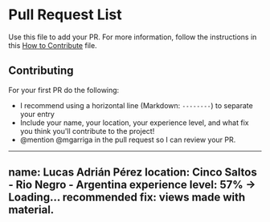 # Pull Request List
Use this file to add your PR.
For more information, follow the instructions in this [How to Contribute](https://github.com/JacksonBates/pair-frontend/blob/master/CONTRIBUTING.md) file.

## Contributing
For your first PR do the following:
+ I recommend using a horizontal line (Markdown: `--------`) to separate your entry
+ Include your name, your location, your experience level, and what fix you think you'll contribute to the project!
+ @mention @mgarriga in the pull request so I can review your PR.

--------------------------------------------------------------------------------
name: Lucas Adrián Pérez
location: Cinco Saltos - Rio Negro - Argentina
experience level: 57% -> Loading...
recommended fix: views made with material.
--------------------------------------------------------------------------------
